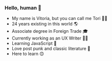 ### Hello, human 👋

- My name is Vitoria, but you can call me Tori 🧙‍♀️
- 24 years existing in this world 🌎
- Associate degree in Foreign Trade 🎓
- Currently working as an UX Writer 👩‍💻
- Learning JavaScript 🌹
- Love post punk and classic literature 💖
- Here to learn 😊

